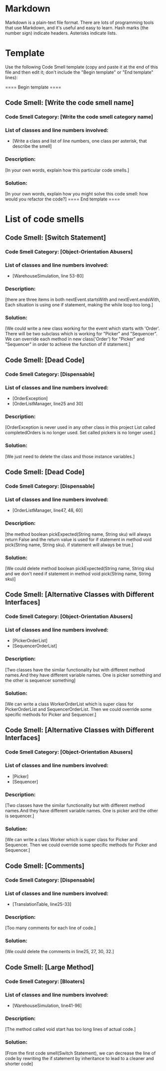 # Markdown

Markdown is a plain-text file format. There are lots of programming tools that use Markdown, and it's useful and
easy to learn. Hash marks (the number sign) indicate headers. Asterisks indicate lists.

# Template

Use the following Code Smell template (copy and paste it at the end of this file and then edit it; don't include the "Begin template" or "End template" lines):

==== Begin template ====
## Code Smell: [Write the code smell name]

### Code Smell Category: [Write the code smell category name]

### List of classes and line numbers involved:

* [Write a class and list of line numbers, one class per asterisk, that describe the smell]

### Description:

[In your own words, explain how this particular code smells.]

### Solution:

[In your own words, explain how you might solve this code smell:
how would you refactor the code?]
==== End template ====

# List of code smells
## Code Smell: [Switch Statement]

### Code Smell Category: [Object-Orientation Abusers]

### List of classes and line numbers involved:

* [WarehouseSimulation, line 53-80]

### Description:

[there are three items in both nextEvent.startsWith and nextEvent.endsWith, Each situation is using one if statement,
making the while loop too long.]

### Solution:

[We could write a new class working for the event which starts with 'Order'.
There will be two subclass which is working for "Picker" and "Sequencer".
We can override each method in new class('Order') for "Picker" and "Sequencer"
in order to achieve the function of if statement.]

## Code Smell: [Dead Code]

### Code Smell Category: [Dispensable]

### List of classes and line numbers involved:

* [OrderException]
* [OrderListManager, line25 and 30]

### Description:

[OrderException is never used in any other class in this project
List<PickerOrderList> called completedOrders is no longer used.
Set<Picker> called pickers is no longer used.]

### Solution:

[We just need to delete the class and those instance variables.]

## Code Smell: [Dead Code]

### Code Smell Category: [Dispensable]

### List of classes and line numbers involved:

* [OrderListManager, line47, 48, 60]

### Description:

[the method boolean pickExpected(String name, String sku) will always return False and the return value is used for
if statement in method void pick(String name, String sku). if statement will always be true.]

### Solution:

[We could delete method boolean pickExpected(String name, String sku) and we don't need if statement
in method void pick(String name, String sku)]

## Code Smell: [Alternative Classes with Different Interfaces]

### Code Smell Category: [Object-Orientation Abusers]

### List of classes and line numbers involved:

* [PickerOrderList]
* [SequencerOrderList]

### Description:

[Two classes have the similar functionality but with different method names.And they have different variable names.
One is picker something and the other is sequencer something]

### Solution:

[We can write a class WorkerOrderList which is super class for PickerOrderList and SequencerOrderList.
Then we could override some specific methods for Picker and Sequencer.]

## Code Smell: [Alternative Classes with Different Interfaces]

### Code Smell Category: [Object-Orientation Abusers]

### List of classes and line numbers involved:

* [Picker]
* [Sequencer]

### Description:

[Two classes have the similar functionality but with different method names.And they have different variable names.
One is picker and the other is sequencer.]

### Solution:

[We can write a class Worker which is super class for Picker and Sequencer.
Then we could override some specific methods for Picker and Sequencer.]

## Code Smell: [Comments]

### Code Smell Category: [Dispensable]

### List of classes and line numbers involved:

* [TranslationTable, line25-33]

### Description:

[Too many comments for each line of code.]

### Solution:

[We could delete the comments in line25, 27, 30, 32.]

## Code Smell: [Large Method]

### Code Smell Category: [Bloaters]

### List of classes and line numbers involved:

* [WarehouseSimulation, line41-96]

### Description:

[The method called void start has too long lines of actual code.]

### Solution:

[From the first code smell(Switch Statement), we can decrease the line of code by rewriting the if statement by inheritance
to lead to a cleaner and shorter code]
